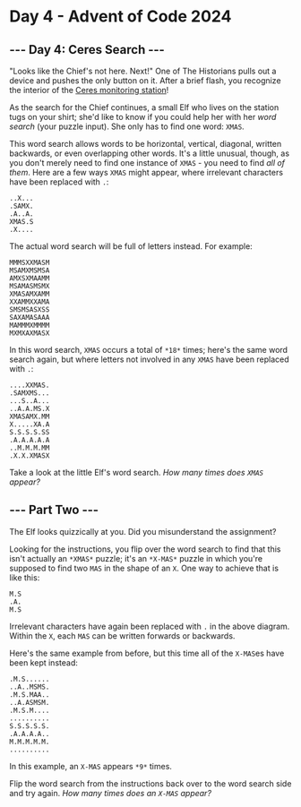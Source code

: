 # Day 4 - Advent of Code 2024

## --- Day 4: Ceres Search ---

"Looks like the Chief's not here. Next!" One of The Historians pulls out a
device and pushes the only button on it. After a brief flash, you recognize the
interior of the [Ceres monitoring station](/2019/day/10)!

As the search for the Chief continues, a small Elf who lives on the station tugs
on your shirt; she'd like to know if you could help her with her *word search*
(your puzzle input). She only has to find one word: `XMAS`.

This word search allows words to be horizontal, vertical, diagonal, written
backwards, or even overlapping other words. It's a little unusual, though, as
you don't merely need to find one instance of `XMAS` - you need to find *all of
them*. Here are a few ways `XMAS` might appear, where irrelevant characters have
been replaced with `.`:

```
..X...
.SAMX.
.A..A.
XMAS.S
.X....
```

The actual word search will be full of letters instead. For example:

```
MMMSXXMASM
MSAMXMSMSA
AMXSXMAAMM
MSAMASMSMX
XMASAMXAMM
XXAMMXXAMA
SMSMSASXSS
SAXAMASAAA
MAMMMXMMMM
MXMXAXMASX
```

In this word search, `XMAS` occurs a total of `*18*` times; here's the same word
search again, but where letters not involved in any `XMAS` have been replaced
with `.`:

```
....XXMAS.
.SAMXMS...
...S..A...
..A.A.MS.X
XMASAMX.MM
X.....XA.A
S.S.S.S.SS
.A.A.A.A.A
..M.M.M.MM
.X.X.XMASX
```

Take a look at the little Elf's word search. *How many times does `XMAS`
appear?*

## --- Part Two ---

The Elf looks quizzically at you. Did you misunderstand the assignment?

Looking for the instructions, you flip over the word search to find that this
isn't actually an `*XMAS*` puzzle; it's an `*X-MAS*` puzzle in which you're
supposed to find two `MAS` in the shape of an `X`. One way to achieve that is
like this:

```
M.S
.A.
M.S
```

Irrelevant characters have again been replaced with `.` in the above diagram.
Within the `X`, each `MAS` can be written forwards or backwards.

Here's the same example from before, but this time all of the `X-MAS`es have
been kept instead:

```
.M.S......
..A..MSMS.
.M.S.MAA..
..A.ASMSM.
.M.S.M....
..........
S.S.S.S.S.
.A.A.A.A..
M.M.M.M.M.
..........
```

In this example, an `X-MAS` appears `*9*` times.

Flip the word search from the instructions back over to the word search side and
try again. *How many times does an `X-MAS` appear?*
